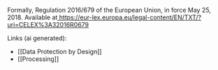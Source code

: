 Formally, Regulation 2016/679 of the European Union, in force May 25, 2018. Available at<a href="https://eur-lex.europa.eu/legal-content/EN/TXT/?uri=CELEX%3A32016R0679"><u> https://eur-lex.europa.eu/legal-content/EN/TXT/?uri=CELEX%3A32016R0679</u></a>

Links (ai generated):
 - [[Data Protection by Design]]
 - [[Processing]]
